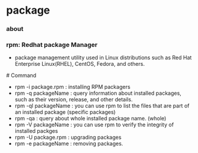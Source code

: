 # package

### about




### rpm: Redhat package Manager

- package management utility used in Linux distributions such as Red Hat Enterprise Linux(RHEL), CentOS, Fedora, and others.

\# Command

- rpm -i package.rpm    : installing RPM packagers
- rpm -q packageName    : query information about installed packages, such as their version, release, and other details.
- rpm -ql packageName   : you can use rpm to list the files that are part of an installed package (specific packages)
- rpm -qa               : query about whole installed package name. (whole)
- rpm -V packageName    : you can use rpm to verify the integrity of installed packges
- rpm -U package.rpm    : upgrading packages
- rpm -e packageName    : removing packages.